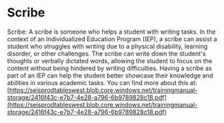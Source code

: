# Scribe
Scribe: A scribe is someone who helps a student with writing tasks. In the context of an Individualized Education Program (IEP), a scribe can assist a student who struggles with writing due to a physical disability, learning disorder, or other challenges. The scribe can write down the student's thoughts or verbally dictated words, allowing the student to focus on the content without being hindered by writing difficulties. Having a scribe as part of an IEP can help the student better showcase their knowledge and abilities in various academic tasks.
You can find more about this at: [https://seisprodtableswest.blob.core.windows.net/trainingmanual-storage/2416f43c-e7b7-4e28-a796-6b9789828c18.pdf](https://seisprodtableswest.blob.core.windows.net/trainingmanual-storage/2416f43c-e7b7-4e28-a796-6b9789828c18.pdf)